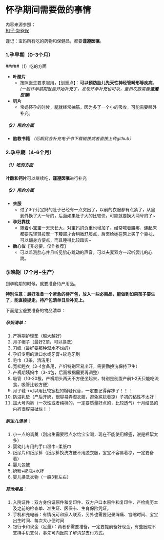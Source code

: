 # 怀孕期间需要做的事情

内容来源参照：  
[知乎-奶爸保](https://www.zhihu.com/answer/903278715)


谨记：宝妈所有吃的药物和保健品，都要**谨遵医嘱**。

### 1.孕早期（0-3个月）
#####（1）吃的方面
- **叶酸片**
    - 按照医生要求服用，【划重点】：**可以预防胎儿先天性神经管畸形等疾病**。*(一般怀孕前期就要开始补充了，发现怀孕补充也可以，量和次数需要**谨遵医嘱**)*
- **钙片**
    - 宝妈怀孕的时候，腿就经常抽筋，因为多了一个小的吸收，可能需要额外补充。
##### （2）用的方面
- **胎教书籍** *（后期我会补充电子书下载链接或者直接上传github）*
### 2.孕中期（4-6个月）
##### （1）吃的方面
**叶酸和钙片**可以继续吃，**谨遵医嘱**进行补充
##### （2）用的方面
- **衣服**
	- 过了3个月宝妈的肚子已经有一点突出了，以前的衣服都有点紧了，从里到外换了大一号的，后面如果肚子大的比较快，可能就要换大两号的了~
- **孕妇靠枕**
	- 随着小宝宝一天天长大，对宝妈的负重也增加了。经常喊着腰疼，连起床都要先轻轻按摩一下腰部才会稍微舒服点，后面给她在网上买了个靠枕，可以翻身方便点，而且睡得比较踏实~
- **胎心仪**【非必要，仅作推荐】
	- 可以监测胎心并且听见胎心跳动的声音。可以夫妻双方一起听婴儿的心跳。

### 孕晚期（7个月~生产）
到孕晚期的时候，就要准备待产用品。


**特别注意：最好准备一个紧急的待产包，放入一些必需品，能做到如果孩子要生了，能直接提走。待产包清单日后补充上。**

下面是宝爸要准备的物品清单：

##### 孕妈清单：
1. 产褥期护理垫（越大越好）
2. 月子帽子（最好2顶，可以换洗）
3. 刀纸（最好要那种湿水不烂的）
4. 孕妇专用的漱口水或牙膏+软毛牙刷
5. 毛巾（3条，清洁用）
6. 宽松睡衣（3-4套备用，产妇特别容易出汗，需要勤换洗保持卫生）
7. 产褥期姨妈巾（3-4包，后面根据需要再调整）
8. 吸管（10-20根，产褥期头两天不方便坐起来，特别是剖腹产前1-2天只能吃流食，吸管比较方便）
9. 月子鞋->可以用比较宽松的棉鞋代替，一定要记得穿袜子！！！
10. 防溢乳垫（产后开奶，很容易弄湿衣服，避免尴尬着凉）子初的粘性不太好！
11. 加大号内裤（一次性或者纯棉的，一定要质量好点的，比较透气）十月结晶的内裤很容易扯烂！！

##### 新生儿清单：
1. 小一点的调羹（刚出生需要喂点水给宝宝喝，现在不能使用棉签，说是棉絮太多）
2. 婴幼儿专用的手口湿巾+柔纸巾
3. 纸尿片和纸尿裤（纸尿裤换洗方便不用脱衣服，宝宝不容易着凉，一定要备着）
4. 婴儿包被
5. 奶粉+奶瓶+水杯
6. 婴儿换洗衣物（一般3套左右）

##### 其他用品：
1. 入院证件：双方身份证原件和复印件、双方户口本原件和复印件、产检病历本及之前的检查单、准生证、医保卡、生育保险凭证。
2. 手机和充电器：有情况可和家人联系，另外也需要记录阵痛、宫缩时间、宝宝出生时间、每次大小便时间
3. 银行卡和现金（足量）：两者都需要准备，一定要提前备好现金，有些医院不支持手机支付，事先可向医院了解清楚支付方式。

